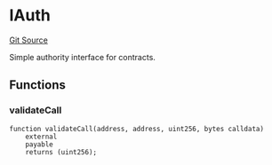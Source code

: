 # IAuth
[Git Source](https://github.com/NaniDAO/accounts/blob/4789484b1daa1e7826eeec6833ca9b47824ee8b6/src/ownership/Keys.sol)

Simple authority interface for contracts.


## Functions
### validateCall


```solidity
function validateCall(address, address, uint256, bytes calldata)
    external
    payable
    returns (uint256);
```

